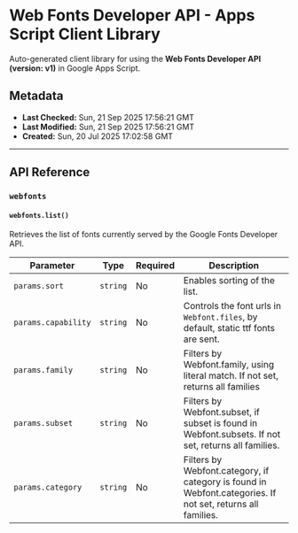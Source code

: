 # Web Fonts Developer API - Apps Script Client Library

Auto-generated client library for using the **Web Fonts Developer API (version: v1)** in Google Apps Script.

## Metadata

- **Last Checked:** Sun, 21 Sep 2025 17:56:21 GMT
- **Last Modified:** Sun, 21 Sep 2025 17:56:21 GMT
- **Created:** Sun, 20 Jul 2025 17:02:58 GMT



---

## API Reference

### `webfonts`

#### `webfonts.list()`

Retrieves the list of fonts currently served by the Google Fonts Developer API.

| Parameter | Type | Required | Description |
|---|---|---|---|
| `params.sort` | `string` | No | Enables sorting of the list. |
| `params.capability` | `string` | No | Controls the font urls in `Webfont.files`, by default, static ttf fonts are sent. |
| `params.family` | `string` | No | Filters by Webfont.family, using literal match. If not set, returns all families |
| `params.subset` | `string` | No | Filters by Webfont.subset, if subset is found in Webfont.subsets. If not set, returns all families. |
| `params.category` | `string` | No | Filters by Webfont.category, if category is found in Webfont.categories. If not set, returns all families. |